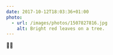 ```yaml
---
date: 2017-10-12T18:03:36+01:00
photo:
  - url: /images/photos/1507827816.jpg
    alt: Bright red leaves on a tree.
---
```

🍂😍
